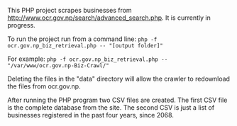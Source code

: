 This PHP project scrapes businesses from http://www.ocr.gov.np/search/advanced_search.php. It is currently in progress.

To run the project run from a command line:
```php -f ocr.gov.np_biz_retrieval.php -- "[output folder]"```

For example:
```php -f ocr.gov.np_biz_retrieval.php -- "/var/www/ocr.gov.np-Biz-Crawl/"```

Deleting the files in the "data" directory will allow the crawler to redownload the files from ocr.gov.np.

After running the PHP program two CSV files are created. The first CSV file is the complete database from the site. The second CSV is just a list of businesses registered in the past four years, since 2068.


